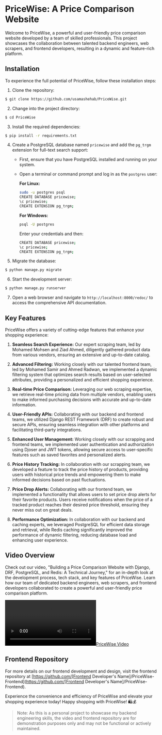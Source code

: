 # PriceWise: A Price Comparison Website

Welcome to PriceWise, a powerful and user-friendly price comparison website developed by a team of skilled professionals. This project showcases the collaboration between talented backend engineers, web scrapers, and frontend developers, resulting in a dynamic and feature-rich platform.

## Installation

To experience the full potential of PriceWise, follow these installation steps:

1. Clone the repository:

```bash
$ git clone https://github.com/usamashehab/PriceWise.git
```

2. Change into the project directory:

```bash
$ cd PriceWise
```

3. Install the required dependencies:

```bash
$ pip install -r requirements.txt
```

4. Create a PostgreSQL database named `pricewise` and add the `pg_trgm` extension for full-text search support:

   - First, ensure that you have PostgreSQL installed and running on your system.
   - Open a terminal or command prompt and log in as the `postgres` user:

     **For Linux:**

     ```bash
     sudo -u postgres psql
     CREATE DATABASE pricewise;
     \c pricewise;
     CREATE EXTENSION pg_trgm;
     ```

     **For Windows:**

     ```bash
     psql -U postgres
     ```

     Enter your credentials and then:

     ```bash
     CREATE DATABASE pricewise;
     \c pricewise;
     CREATE EXTENSION pg_trgm;
     ```

5. Migrate the database:

```bash
$ python manage.py migrate
```

6. Start the development server:

```bash
$ python manage.py runserver
```

7. Open a web browser and navigate to `http://localhost:8000/redoc/` to access the comprehensive API documentation.

## Key Features

PriceWise offers a variety of cutting-edge features that enhance your shopping experience:

1. **Seamless Search Experience:** Our expert scraping team, led by Mohamed Mohsen and Ziad Ahmed, diligently gathered product data from various vendors, ensuring an extensive and up-to-date catalog.

2. **Advanced Filtering:** Working closely with our talented frontend team, led by Mohamed Samir and Ahmed Radwan, we implemented a dynamic filtering system that optimizes search results based on user-selected attributes, providing a personalized and efficient shopping experience.

3. **Real-time Price Comparison:** Leveraging our web scraping expertise, we retrieve real-time pricing data from multiple vendors, enabling users to make informed purchasing decisions with accurate and up-to-date information.

4. **User-Friendly APIs:** Collaborating with our backend and frontend teams, we utilized Django REST Framework (DRF) to create robust and secure APIs, ensuring seamless integration with other platforms and facilitating third-party integrations.

5. **Enhanced User Management:** Working closely with our scrapping and frontend teams, we implemented user authentication and authorization using Djoser and JWT tokens, allowing secure access to user-specific features such as saved favorites and personalized alerts.

6. **Price History Tracking:** In collaboration with our scrapping team, we developed a feature to track the price history of products, providing users with historical price trends and empowering them to make informed decisions based on past fluctuations.

7. **Price Drop Alerts:** Collaborating with our frontend team, we implemented a functionality that allows users to set price drop alerts for their favorite products. Users receive notifications when the price of a tracked product reaches their desired price threshold, ensuring they never miss out on great deals.

8. **Performance Optimization:** In collaboration with our backend and caching experts, we leveraged PostgreSQL for efficient data storage and retrieval, while Redis caching significantly improved the performance of dynamic filtering, reducing database load and enhancing user experience.

## Video Overview

Check out our video, "Building a Price Comparison Website with Django, DRF, PostgreSQL, and Redis: A Technical Journey," for an in-depth look at the development process, tech stack, and key features of PriceWise. Learn how our team of dedicated backend engineers, web scrapers, and frontend developers collaborated to create a powerful and user-friendly price comparison platform.

[![PriceWise Video](demo.mp4)](demo.mp4)

## Frontend Repository

For more details on our frontend development and design, visit the frontend repository at [https://github.com/[Frontend Developer's Name]/PriceWise-Frontend](https://github.com/[Frontend Developer's Name]/PriceWise-Frontend).

Experience the convenience and efficiency of PriceWise and elevate your shopping experience today! Happy shopping with PriceWise! 🛍️💰

> Note: As this is a personal project to showcase my backend engineering skills, the video and frontend repository are for demonstration purposes only and may not be functional or actively maintained.

